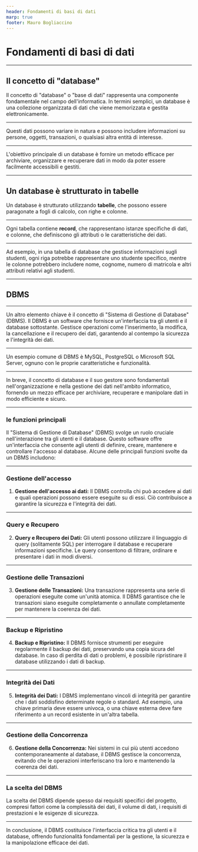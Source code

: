 ```yaml
---
header: Fondamenti di basi di dati
marp: true
footer: Mauro Bogliaccino
---
```


# Fondamenti di basi di dati

---

## Il concetto di "database"

Il concetto di "database" o "base di dati" rappresenta una componente fondamentale nel campo dell'informatica. In termini semplici, un database è una collezione organizzata di dati che viene memorizzata e gestita elettronicamente. 

---

Questi dati possono variare in natura e possono includere informazioni su persone, oggetti, transazioni, o qualsiasi altra entità di interesse. 

---

L'obiettivo principale di un database è fornire un metodo efficace per archiviare, organizzare e recuperare dati in modo da poter essere facilmente accessibili e gestiti.

---

## Un database è strutturato in tabelle

Un database è strutturato utilizzando **tabelle**, che possono essere paragonate a fogli di calcolo, con righe e colonne. 

---

Ogni tabella contiene **record**, che rappresentano istanze specifiche di dati, e colonne, che definiscono gli attributi o le caratteristiche dei dati. 

---

Ad esempio, in una tabella di database che gestisce informazioni sugli studenti, ogni riga potrebbe rappresentare uno studente specifico, mentre le colonne potrebbero includere nome, cognome, numero di matricola e altri attributi relativi agli studenti.

---

## DBMS

---

Un altro elemento chiave è il concetto di "Sistema di Gestione di Database" (DBMS). Il DBMS è un software che fornisce un'interfaccia tra gli utenti e il database sottostante. Gestisce operazioni come l'inserimento, la modifica, la cancellazione e il recupero dei dati, garantendo al contempo la sicurezza e l'integrità dei dati. 

---

Un esempio comune di DBMS è MySQL, PostgreSQL o Microsoft SQL Server, ognuno con le proprie caratteristiche e funzionalità.

---

In breve, il concetto di database e il suo gestore sono fondamentali nell'organizzazione e nella gestione dei dati nell'ambito informatico, fornendo un mezzo efficace per archiviare, recuperare e manipolare dati in modo efficiente e sicuro.

---

### le funzioni principali

Il "Sistema di Gestione di Database" (DBMS) svolge un ruolo cruciale nell'interazione tra gli utenti e il database. Questo software offre un'interfaccia che consente agli utenti di definire, creare, mantenere e controllare l'accesso al database. Alcune delle principali funzioni svolte da un DBMS includono:

---

### Gestione dell'accesso

1. **Gestione dell'accesso ai dati:** Il DBMS controlla chi può accedere ai dati e quali operazioni possono essere eseguite su di essi. Ciò contribuisce a garantire la sicurezza e l'integrità dei dati.

---

### Query e Recupero

2. **Query e Recupero dei Dati:** Gli utenti possono utilizzare il linguaggio di query (solitamente SQL) per interrogare il database e recuperare informazioni specifiche. Le query consentono di filtrare, ordinare e presentare i dati in modi diversi.

---

### Gestione delle Transazioni

3. **Gestione delle Transazioni:** Una transazione rappresenta una serie di operazioni eseguite come un'unità atomica. Il DBMS garantisce che le transazioni siano eseguite completamente o annullate completamente per mantenere la coerenza dei dati.

---

### Backup e Ripristino

4. **Backup e Ripristino:** Il DBMS fornisce strumenti per eseguire regolarmente il backup dei dati, preservando una copia sicura del database. In caso di perdita di dati o problemi, è possibile ripristinare il database utilizzando i dati di backup.

---

### Integrità dei Dati

5. **Integrità dei Dati:** I DBMS implementano vincoli di integrità per garantire che i dati soddisfino determinate regole o standard. Ad esempio, una chiave primaria deve essere univoca, o una chiave esterna deve fare riferimento a un record esistente in un'altra tabella.

---

### Gestione della Concorrenza

6. **Gestione della Concorrenza:** Nei sistemi in cui più utenti accedono contemporaneamente al database, il DBMS gestisce la concorrenza, evitando che le operazioni interferiscano tra loro e mantenendo la coerenza dei dati.

---

### La scelta del DBMS

La scelta del DBMS dipende spesso dai requisiti specifici del progetto, compresi fattori come la complessità dei dati, il volume di dati, i requisiti di prestazioni e le esigenze di sicurezza.


---

In conclusione, il DBMS costituisce l'interfaccia critica tra gli utenti e il database, offrendo funzionalità fondamentali per la gestione, la sicurezza e la manipolazione efficace dei dati.
